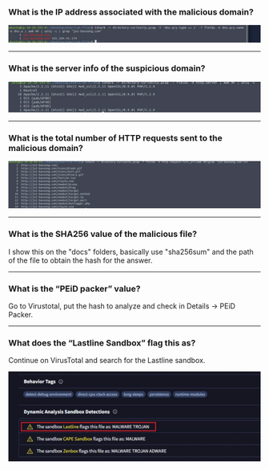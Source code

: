 ### What is the IP address associated with the malicious domain?

![alt text](image.png)

--- 

### What is the server info of the suspicious domain?

![alt text](image-1.png)

---

### What is the total number of HTTP requests sent to the malicious domain?

![alt text](image-2.png)

--- 

### What is the SHA256 value of the malicious file?
I show this on the "docs" folders, basically use "sha256sum" and the path of the file to obtain the hash for the answer.

---

### What is the “PEiD packer” value?
Go to Virustotal, put the hash to analyze and check in Details -> PEiD Packer.

---

### What does the “Lastline Sandbox” flag this as?
Continue on VirusTotal and search for the Lastline sandbox.

![alt text](image-3.png)